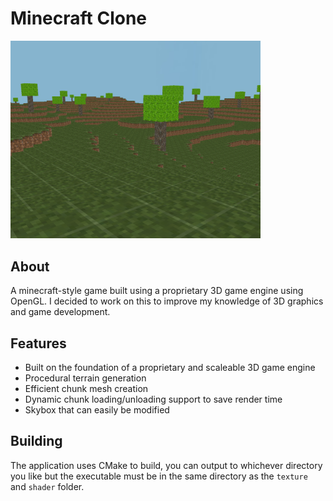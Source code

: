 # Minecraft Clone

<div>
    <img src="./asset/screenshot.png" width="400">
</div>

## About
A minecraft-style game built using a proprietary 3D game engine using OpenGL. I decided to work on this to improve my knowledge of 3D graphics and game development.

## Features
* Built on the foundation of a proprietary and scaleable 3D game engine
* Procedural terrain generation
* Efficient chunk mesh creation
* Dynamic chunk loading/unloading support to save render time
* Skybox that can easily be modified

## Building
The application uses CMake to build, you can output to whichever directory you like but the executable must be in the same directory as the `texture` and `shader` folder.
